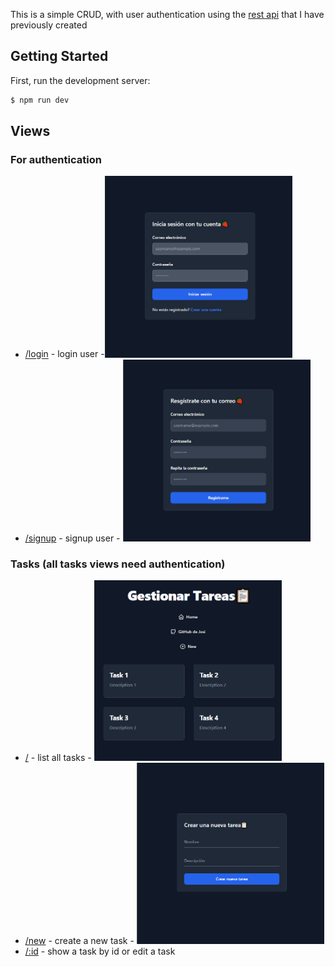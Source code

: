 This is a simple CRUD, with user authentication using the [rest api](https://github.com/josiqq/auth-api-rest) that I have previously created



## Getting Started

First, run the development server:

```bash
$ npm run dev
```

## Views

### For authentication
- [/login](https://github.com/josiqq/nextjs-crud/blob/main/src/components/LoginForm.jsx) - login user -<img src="https://github.com/josiqq/nextjs-crud/blob/main/images/login.png" width="300" />
- [/signup](https://github.com/josiqq/nextjs-crud/blob/main/src/components/SignupForm.jsx) - signup user - <img src="https://github.com/josiqq/nextjs-crud/blob/main/images/signup.png" width="300" />

### Tasks (all tasks views need authentication)
- [/](https://github.com/josiqq/nextjs-crud/blob/main/src/components/TaskCard.jsx) - list all tasks - <img src="https://github.com/josiqq/nextjs-crud/blob/main/images/home.png" width="300" />
- [/new](https://github.com/josiqq/nextjs-crud/blob/main/src/components/TaskForm.jsx) - create a new task - <img src="https://github.com/josiqq/nextjs-crud/blob/main/images/newTask.png" width="300" />
- [/:id]() - show a task by id or edit a task


